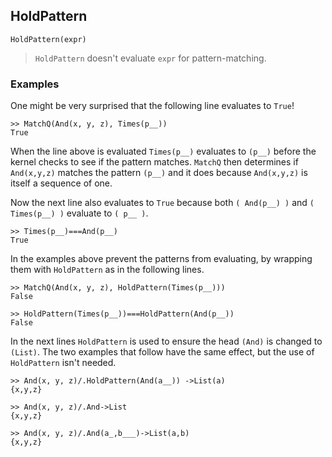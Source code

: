 ## HoldPattern

```
HoldPattern(expr)
```

> `HoldPattern` doesn't evaluate `expr` for pattern-matching.


### Examples

One might be very surprised that the following line evaluates to `True`!

```
>> MatchQ(And(x, y, z), Times(p__))
True
```

When the line above is evaluated  `Times(p__)` evaluates to `(p__)` before the kernel checks to see if the pattern matches. `MatchQ` then determines if `And(x,y,z)` matches the pattern `(p__)` and it does because `And(x,y,z)` is itself a sequence of one.

Now the next line also evaluates to `True` because both `( And(p__) )` and `( Times(p__) )` evaluate to `( p__ )`.

```
>> Times(p__)===And(p__)
True
```

In the examples above prevent the patterns from evaluating, by wrapping them with `HoldPattern` as in the following lines.

```
>> MatchQ(And(x, y, z), HoldPattern(Times(p__)))
False

>> HoldPattern(Times(p__))===HoldPattern(And(p__))
False
```

In the next lines `HoldPattern` is used to ensure the head `(And)` is changed to `(List)`.
The two examples that follow have the same effect, but the use of `HoldPattern` isn't needed.

```
>> And(x, y, z)/.HoldPattern(And(a__)) ->List(a)
{x,y,z}

>> And(x, y, z)/.And->List
{x,y,z}

>> And(x, y, z)/.And(a_,b___)->List(a,b)
{x,y,z}
```





